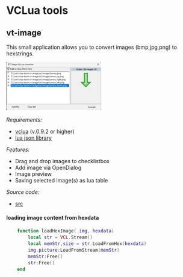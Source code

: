 # VCLua tools

## vt-image
This small application allows you to convert images (bmp,jpg,png) to hexstrings.

<img src="screenshots/vt-image_1.jpg" alt="vt-form" width="50%" height="50%">

_Requirements:_
 - [vclua](https://github.com/hipbali/vclua) (v.0.9.2 or higher)
 - [lua json library](https://github.com/rxi/json.lua)

_Features:_
 - Drag and drop images to checklistbox
 - Add image via OpenDialog
 - Image preview
 - Saving selected image(s) as lua table

_Source code:_
 - [src](src/)
   
#### loading image content from hexdata    
```lua
    function loadHexImage( img, hexdata) 
    	local str = VCL.Stream()
    	local memStr,size = str.LoadFromHex(hexdata)
    	img.picture:LoadFromStream(memStr) 	
    	memStr:Free()
    	str:Free()
    end
```

